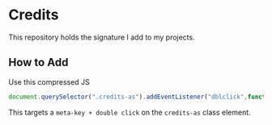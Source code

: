 # Credits

This repository holds the signature I add to my projects.

## How to Add

Use this compressed JS

```javascript
document.querySelector(".credits-as").addEventListener("dblclick",function(e){if(e.metaKey&&!document.getElementById("credits-as-script")){var t=document.createElement("script");t.setAttribute("id","credits-as-script"),t.type="text/javascript",t.src="https://raw.githubusercontent.com/aaronsaray/credits/master/credits-as.js",document.querySelector("head").appendChild(t)}});
```

This targets a `meta-key + double click` on the `credits-as` class element.
